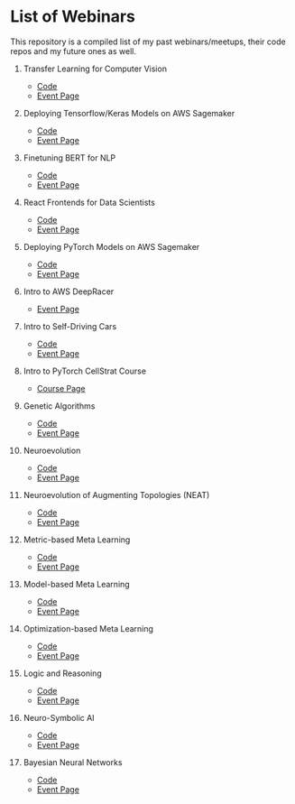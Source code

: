 # List of Webinars

This repository is a compiled list of my past webinars/meetups, their code repos and my future ones as well.

1. Transfer Learning for Computer Vision
    - [Code](https://github.com/theneuralbeing/transfer-learning-webinar)
    - [Event Page](https://www.meetup.com/Disrupt-4-0/events/267081759/)


2. Deploying Tensorflow/Keras Models on AWS Sagemaker
   - [Code](https://github.com/theneuralbeing/aws-deployment-webinar)
   - [Event Page](https://www.meetup.com/Disrupt-4-0/events/267529596/)


3. Finetuning BERT for NLP
   - [Code](https://github.com/theneuralbeing/bert-finetuning-webinar)
   - [Event Page](https://www.meetup.com/Disrupt-4-0/events/267508554/)


4. React Frontends for Data Scientists
   - [Code](https://github.com/theneuralbeing/bert-web-app)
   - [Event Page](https://www.meetup.com/Disrupt-4-0/events/267508707/)


5. Deploying PyTorch Models on AWS Sagemaker
   - [Code](https://github.com/theneuralbeing/bert-deployment-aws)
   - [Event Page](https://www.meetup.com/Disrupt-4-0/events/267509134/)


6. Intro to AWS DeepRacer
   - [Event Page](https://www.meetup.com/Disrupt-4-0/events/269269788/)


7. Intro to Self-Driving Cars
   - [Code](https://github.com/theneuralbeing/behavioral-cloning)
   - [Event Page](https://www.meetup.com/Disrupt-4-0/events/269057912/)


8. Intro to PyTorch CellStrat Course
   - [Course Page](https://www.meraevents.com/event/introduction-to-pytorch-certification-program-by-cellstrat)


9. Genetic Algorithms
   - [Code](https://github.com/theneuralbeing/simple_genetic_algorithm)
   - [Event Page](https://www.meetup.com/Disrupt-4-0/events/271033356/)


10. Neuroevolution
    - [Code](https://github.com/theneuralbeing/neuroevolution)
    - [Event Page](https://www.meetup.com/Disrupt-4-0/events/zfsxrrybcjbbc/)


11. Neuroevolution of Augmenting Topologies (NEAT)
    - [Code](https://github.com/theneuralbeing/neat)
    - [Event Page](https://www.meetup.com/Disrupt-4-0/events/271212059/)
    
12. Metric-based Meta Learning
    - [Code](https://github.com/theneuralbeing/prototypical_networks)
    - [Event Page](https://www.meetup.com/Disrupt-4-0/events/271470964/)

13. Model-based Meta Learning
    - [Code](https://github.com/theneuralbeing/ntm)
    - [Event Page](https://www.meetup.com/Disrupt-4-0/events/271778989/)
    
14. Optimization-based Meta Learning
    - [Code](https://github.com/nerdimite/maml)
    - [Event Page](https://www.meetup.com/Disrupt-4-0/events/271778940/)
    
15. Logic and Reasoning
    - [Code](https://github.com/nerdimite/relation-network)
    - [Event Page](https://www.meetup.com/Disrupt-4-0/events/272145936/)
    
16. Neuro-Symbolic AI
    - [Code](https://github.com/nerdimite/neuro-symbolic-ai-soc)
    - [Event Page](https://www.meetup.com/Disrupt-4-0/events/272332899/)
    
17. Bayesian Neural Networks
    - [Code](https://github.com/nerdimite/simple-bayesian-neural-net)
    - [Event Page](https://www.meetup.com/Disrupt-4-0/events/273685396/)
